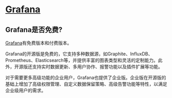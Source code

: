 # [Grafana](https://grafana.com/)



## Grafana是否免费?

‌[Grafana](https://www.baidu.com/s?rsv_dl=re_dqa_generate&sa=re_dqa_generate&wd=Grafana&rsv_pq=c07264d800494202&oq=Grafana%E6%98%AF%E5%90%A6%E6%98%AF%E5%85%8D%E8%B4%B9%E7%9A%84&rsv_t=ba99SrMZKsbx3QE2DsXklV5TCjWiQFMNpjQyyRIR8bwp3grWOdD7mlr7Lnt49h1p1134&tn=baiduhome_pg&ie=utf-8)有免费版本和付费版本。

Grafana的开源版是免费的，它支持多种数据源，如Graphite、InfluxDB、Prometheus、Elasticsearch等，并提供丰富的图表类型和灵活的定制能力。此外，开源版还支持实时数据更新、多用户协作、报警功能以及插件扩展等功能‌。

对于需要更多高级功能的企业用户，Grafana也提供了企业版。企业版在开源版的基础上增加了高级权限管理、自定义数据保留策略、高级告警功能等特性，以满足企业级用户的需求‌。


